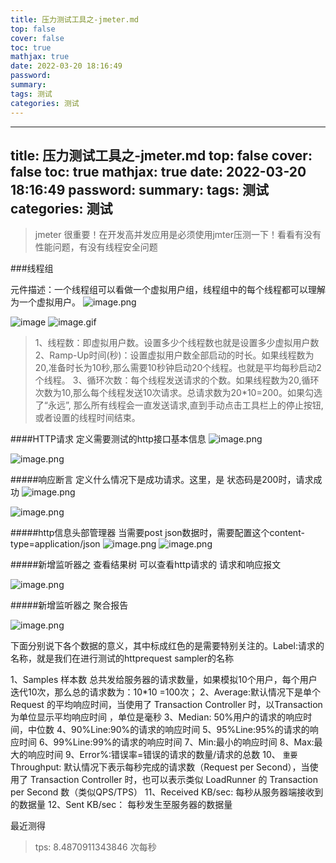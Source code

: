 ```yaml
---
title: 压力测试工具之-jmeter.md
top: false
cover: false
toc: true
mathjax: true
date: 2022-03-20 18:16:49
password:
summary:
tags: 测试
categories: 测试
---
```

---
title: 压力测试工具之-jmeter.md
top: false
cover: false
toc: true
mathjax: true
date: 2022-03-20 18:16:49
password:
summary:
tags: 测试
categories: 测试
---
>jmeter 很重要！在开发高并发应用是必须使用jmter压测一下！看看有没有性能问题，有没有线程安全问题


###线程组

元件描述：一个线程组可以看做一个虚拟用户组，线程组中的每个线程都可以理解为一个虚拟用户。
![image.png](https://upload-images.jianshu.io/upload_images/13965490-eb851eb90016d185.png?imageMogr2/auto-orient/strip%7CimageView2/2/w/1240)

![image](https://upload-images.jianshu.io/upload_images/13965490-2117383d49ef3e96.png?imageMogr2/auto-orient/strip%7CimageView2/2/w/1240)
![image.gif](https://upload-images.jianshu.io/upload_images/13965490-f9b6bed00c508259.gif?imageMogr2/auto-orient/strip)


>1、线程数：即虚拟用户数。设置多少个线程数也就是设置多少虚拟用户数
2、Ramp-Up时间(秒)：设置虚拟用户数全部启动的时长。如果线程数为20,准备时长为10秒,那么需要10秒钟启动20个线程。也就是平均每秒启动2个线程。
3、循环次数：每个线程发送请求的个数。如果线程数为20,循环次数为10,那么每个线程发送10次请求。总请求数为20*10=200。如果勾选了“永远”, 那么所有线程会一直发送请求,直到手动点击工具栏上的停止按钮,或者设置的线程时间结束。

####HTTP请求
定义需要测试的http接口基本信息
![image.png](https://upload-images.jianshu.io/upload_images/13965490-716bf41d2a8d233b.png?imageMogr2/auto-orient/strip%7CimageView2/2/w/1240)

![image.png](https://upload-images.jianshu.io/upload_images/13965490-be05f32982055434.png?imageMogr2/auto-orient/strip%7CimageView2/2/w/1240)



#####响应断言
定义什么情况下是成功请求。这里，是 状态码是200时，请求成功
![image.png](https://upload-images.jianshu.io/upload_images/13965490-503f9980cebf4d3d.png?imageMogr2/auto-orient/strip%7CimageView2/2/w/1240)

![image.png](https://upload-images.jianshu.io/upload_images/13965490-c89031f116224e41.png?imageMogr2/auto-orient/strip%7CimageView2/2/w/1240)


#####http信息头部管理器
当需要post json数据时，需要配置这个content-type=application/json
![image.png](https://upload-images.jianshu.io/upload_images/13965490-1284745e672da971.png?imageMogr2/auto-orient/strip%7CimageView2/2/w/1240)
![image.png](https://upload-images.jianshu.io/upload_images/13965490-01de97d4bb517d33.png?imageMogr2/auto-orient/strip%7CimageView2/2/w/1240)


#####新增监听器之 查看结果树
可以查看http请求的 请求和响应报文

![image.png](https://upload-images.jianshu.io/upload_images/13965490-f5dcba4d475cffd0.png?imageMogr2/auto-orient/strip%7CimageView2/2/w/1240)

#####新增监听器之 聚合报告

![image.png](https://upload-images.jianshu.io/upload_images/13965490-ab71d5b6ee06854f.png?imageMogr2/auto-orient/strip%7CimageView2/2/w/1240)

下面分别说下各个数据的意义，其中标成红色的是需要特别关注的。Label:请求的名称，就是我们在进行测试的httprequest sampler的名称

1、Samples  样本数 总共发给服务器的请求数量，如果模拟10个用户，每个用户迭代10次，那么总的请求数为：10*10 =100次；
2、Average:默认情况下是单个 Request 的平均响应时间，当使用了 Transaction Controller 时，以Transaction 为单位显示平均响应时间 ，单位是毫秒
3、Median: 50%用户的请求的响应时间，中位数
4、90%Line:90%的请求的响应时间
5、95%Line:95%的请求的响应时间
6、99%Line:99%的请求的响应时间
7、Min:最小的响应时间
8、Max:最大的响应时间
9、Error%:错误率=错误的请求的数量/请求的总数
10、  `重要` Throughput: 默认情况下表示每秒完成的请求数（Request per Second），当使用了 Transaction Controller 时，也可以表示类似 LoadRunner 的 Transaction per Second 数（类似QPS/TPS）
11、Received KB/sec: 每秒从服务器端接收到的数据量
12、Sent KB/sec： 每秒发生至服务器的数据量

最近测得
> tps:  8.4870911343846 次每秒
